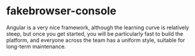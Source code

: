 # fakebrowser-console

Angular is a very nice framework, although the learning curve is relatively steep, but once you get started, you will be particularly fast to build the platform, and everyone across the team has a uniform style, suitable for long-term maintenance.



